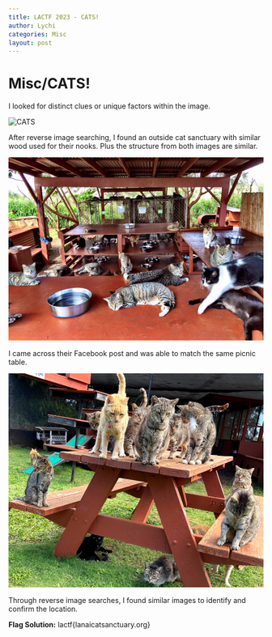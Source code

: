 ```yaml
---
title: LACTF 2023 - CATS!
author: Lychi
categories: Misc
layout: post
---
```


# Misc/CATS!

I looked for distinct clues or unique factors within the image.

![CATS](/uploads/2023-02-25/CATS.jpeg)

After reverse image searching, I found an outside cat sanctuary with similar wood used for their nooks. Plus the structure from
both images are similar.

![SleepingNooks](/uploads/2023-02-25/SleepingNooks.png)

I came across their Facebook post and was able to match the same picnic table.

![PicnicTable](/uploads/2023-02-25/PicnicTable.png)

Through reverse image searches, I found similar images to identify and confirm the location.

**Flag Solution:**
lactf{lanaicatsanctuary.org}
